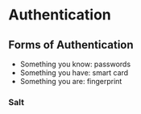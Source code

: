 # Authentication

## Forms of Authentication

* Something you know: passwords
* Something you have: smart card
* Something you are: fingerprint

### Salt